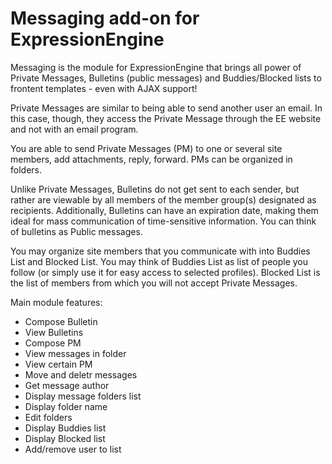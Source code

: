 # Messaging add-on for ExpressionEngine

Messaging is the module for ExpressionEngine that brings all power of Private Messages, Bulletins (public messages) and Buddies/Blocked lists to frontent templates - even with AJAX support!

Private Messages are similar to being able to send another user an email. In this case, though, they access the Private Message through the EE website and not with an email program.

You are able to send Private Messages (PM) to one or several site members, add attachments, reply, forward. PMs can be organized in folders.

Unlike Private Messages, Bulletins do not get sent to each sender, but rather are viewable by all members of the member group(s) designated as recipients. Additionally, Bulletins can have an expiration date, making them ideal for mass communication of time-sensitive information. You can think of bulletins as Public messages.

You may organize site members that you communicate with into Buddies List and Blocked List. You may think of Buddies List as list of people you follow (or simply use it for easy access to selected profiles). Blocked List is the list of members from which you will not accept Private Messages.

Main module features:

- Compose Bulletin
- View Bulletins
- Compose PM
- View messages in folder
- View certain PM
- Move and deletr messages
- Get message author
- Display message folders list
- Display folder name
- Edit folders
- Display Buddies list
- Display Blocked list
- Add/remove user to list